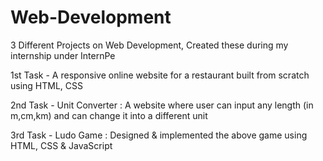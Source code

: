 # Web-Development
3 Different Projects on Web Development, Created these during my internship under InternPe

1st Task - A responsive online website for a restaurant built from scratch using HTML, CSS

2nd Task - Unit Converter : A website where user can input any length (in m,cm,km) and can change it into a different unit

3rd Task - Ludo Game : Designed & implemented the above game using HTML, CSS & JavaScript
